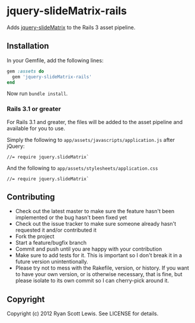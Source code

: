 # jquery-slideMatrix-rails

Adds [jquery-slideMatrix](https://github.com/c00lryguy/jquery.slideMatrix) to the Rails 3 asset pipeline.

## Installation

In your Gemfile, add the following lines:

```ruby
gem :assets do
  gem 'jquery-slideMatrix-rails'
end
```

Now run `bundle install`.

### Rails 3.1 or greater

For Rails 3.1 and greater, the files will be added to the asset pipeline and available for you to use.

Simply the following to `app/assets/javascripts/application.js` after jQuery:

    //= require jquery.slideMatrix`

And the following to `app/assets/stylesheets/application.css`

    //= require jquery.slideMatrix`

## Contributing

* Check out the latest master to make sure the feature hasn't been implemented or the bug hasn't been fixed yet
* Check out the issue tracker to make sure someone already hasn't requested it and/or contributed it
* Fork the project
* Start a feature/bugfix branch
* Commit and push until you are happy with your contribution
* Make sure to add tests for it. This is important so I don't break it in a future version unintentionally.
* Please try not to mess with the Rakefile, version, or history. If you want to have your own version, or is otherwise necessary, that is fine, but please isolate to its own commit so I can cherry-pick around it.

## Copyright

Copyright (c) 2012 Ryan Scott Lewis. See LICENSE for details.